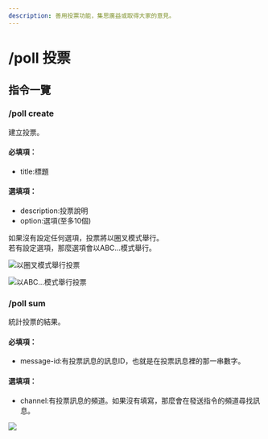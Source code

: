 ```yaml
---
description: 善用投票功能，集思廣益或取得大家的意見。
---
```


# /poll 投票

## 指令一覽

### /poll create

建立投票。

#### 必填項：

* title:標題

#### 選填項：

* description:投票說明
* option:選項(至多10個)

如果沒有設定任何選項，投票將以圈叉模式舉行。\
若有設定選項，那麼選項會以ABC...模式舉行。



![以圈叉模式舉行投票](https://cdn.discordapp.com/attachments/949933960916504626/949945300334825482/unknown.png)

![以ABC...模式舉行投票](https://cdn.discordapp.com/attachments/949933960916504626/949945876594434078/unknown.png)

### /poll sum

統計投票的結果。

#### 必填項：

* message-id:有投票訊息的訊息ID，也就是在投票訊息裡的那一串數字。

#### 選填項：

* channel:有投票訊息的頻道。如果沒有填寫，那麼會在發送指令的頻道尋找訊息。

![](https://cdn.discordapp.com/attachments/949933960916504626/949951651609985034/unknown.png)
